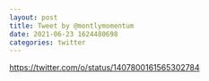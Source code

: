 ```yaml
--- 
layout: post 
title: Tweet by @montlymomentum 
date: 2021-06-23 1624480698 
categories: twitter 
--- 
```

https://twitter.com/o/status/1407800161565302784